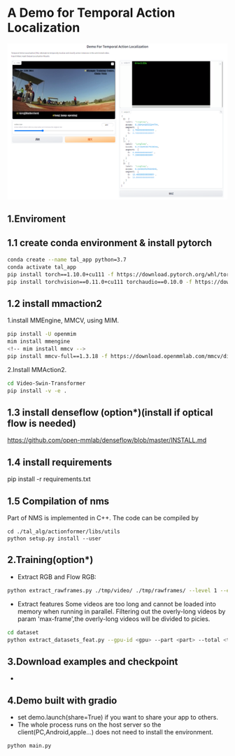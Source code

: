 # A Demo for Temporal Action Localization
<p>
  <img src="./figs/demo.png" width="800" />
</p>

## 1.Enviroment
## 1.1 create conda environment & install pytorch
```bash
conda create --name tal_app python=3.7
conda activate tal_app
pip install torch==1.10.0+cu111 -f https://download.pytorch.org/whl/torch_stable.html
pip install torchvision==0.11.0+cu111 torchaudio==0.10.0 -f https://download.pytorch.org/whl/torch_stable.html
```

## 1.2 install mmaction2
1.install MMEngine, MMCV, using MIM.
```bash
pip install -U openmim
mim install mmengine
<!-- mim install mmcv -->
pip install mmcv-full==1.3.18 -f https://download.openmmlab.com/mmcv/dist/cu111/torch1.10.0/index.html
```

2.Install MMAction2.
```bash
cd Video-Swin-Transformer
pip install -v -e .
```

## 1.3 install denseflow (option*)(install if optical flow is needed)
https://github.com/open-mmlab/denseflow/blob/master/INSTALL.md

## 1.4 install requirements
pip install -r requirements.txt

## 1.5  Compilation of nms

Part of NMS is implemented in C++. The code can be compiled by

```shell
cd ./tal_alg/actionformer/libs/utils
python setup.py install --user
```

## 2.Training(option*)
- Extract RGB and Flow
RGB:
```bash
python extract_rawframes.py ./tmp/video/ ./tmp/rawframes/ --level 1 --ext mp4 --task rgb --use-opencv
```

- Extract features
Some videos are too long and cannot be loaded into memory when running in parallel. 
Filtering out the overly-long videos by param 'max-frame',the overly-long videos will be divided to <max-frame> picies.
```bash
cd dataset
python extract_datasets_feat.py --gpu-id <gpu> --part <part> --total <total>  --resume --max-frame 10000
```
## 3.Download examples and checkpoint
- 

## 4.Demo built with gradio
- set demo.launch(share=True) if you want to share your app to others.
- The whole process runs on the host server so the client(PC,Android,apple...) does not need to install the environment.
```bash
python main.py
```
